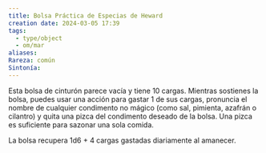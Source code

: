 ```yaml
---
title: Bolsa Práctica de Especias de Heward
creation date: 2024-03-05 17:39
tags:
  - type/object
  - om/mar
aliases: 
Rareza: común
Sintonía:
---
```

Esta bolsa de cinturón parece vacía y tiene 10 cargas. Mientras sostienes la bolsa, puedes usar una acción para gastar 1 de sus cargas, pronuncia el nombre de cualquier condimento no mágico (como sal, pimienta, azafrán o cilantro) y quita una pizca del condimento deseado de la bolsa. Una pizca es suficiente para sazonar una sola comida. 

La bolsa recupera 1d6 + 4 cargas gastadas diariamente al amanecer.